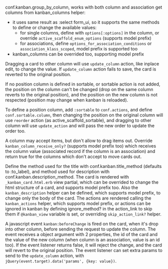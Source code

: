 conf.kanban.group_by_column, works with both column and association
get columns from kanban_columns helper:
- it uses same result as :select form_ui, so it supports the same methods to define or change the available values:
  - for single columns, define with `options[:options]` in the column, or override `active_scaffold_enum_options` (supports model prefix)
  - for associations, define `options_for_association_conditions` or `association_klass_scoped`, model prefix is supported too
- kanban_columns can be overrided too, supporting model prefix

Dragging a card to other column will use `update_column` action, like inplace edit, to change the value. If `update_column` action fails to save, the card is reverted to the original position.

If no position column is defined in sortable, or sortable action is not added, the position on the column can't be changed (drop on the same column reverts to the original position), and the position on the new column is not respected (position may change when kanban is reloaded).

To define a position column, add `:sortable` to `conf.actions`, and define `conf.sortable.column`, then changing the position on the original column will use `reorder` action (as active_scaffold_sortable), and dragging to other column will use `update_action` and will pass the new order to update the order too.

A column may accept items, but don't allow to drag items out. Override `kanban_column_receive_only?` (supports model prefix too) which receives the column value (associated record if the column is an association) and return true for the columns which don't accept to move cards out.

Define the method used for the title with conf.kanban.title_method (defaults to :to_label), and method used for description with conf.kanban.description_method. The card is rendered with `_kanban_card.html.erb` view partial, which can be overrided to change the html structure of a card, and supports model prefix too. Also the `kanban_description` helper can be defined, which supports model prefix, to change only the body of the card. The actions are rendered calling the `kanban_actions` helper, which supports model prefix, or actions can be ignored in kanban by defining ignore_method? in the action_link to skip them if `@kanban_view` variable is set, or overriding `skip_action_link?` helper.

A javascript event `kanban:beforeChange` is fired on the card, when it's drop into other column, before sending the request to update the column. The event receives a object argument with 2 properties, the id of the card and the value of the new column (when column is an association, value is an id too).  If the event listener returns false, it will reject the change, and the card will revert to the original position. The event listener can set extra params to send to the `update_column` action, with `jQuery(event.target).data('params', {key: value})`.